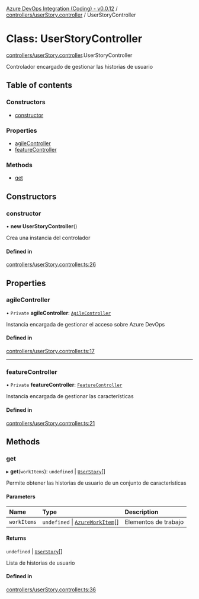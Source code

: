 [Azure DevOps Integration (Coding) - v0.0.12](../README.md) / [controllers/userStory.controller](../modules/controllers_userStory_controller.md) / UserStoryController

# Class: UserStoryController

[controllers/userStory.controller](../modules/controllers_userStory_controller.md).UserStoryController

Controlador encargado de gestionar las historias de usuario

## Table of contents

### Constructors

- [constructor](controllers_userStory_controller.UserStoryController.md#constructor)

### Properties

- [agileController](controllers_userStory_controller.UserStoryController.md#agilecontroller)
- [featureController](controllers_userStory_controller.UserStoryController.md#featurecontroller)

### Methods

- [get](controllers_userStory_controller.UserStoryController.md#get)

## Constructors

### constructor

• **new UserStoryController**()

Crea una instancia del controlador

#### Defined in

[controllers/userStory.controller.ts:26](https://github.com/jeysgar1/azure-devops-api-kms/blob/f839fd0/src/controllers/userStory.controller.ts#L26)

## Properties

### agileController

• `Private` **agileController**: [`AgileController`](controllers_agile_controller.AgileController.md)

Instancia encargada de gestionar el acceso sobre Azure DevOps

#### Defined in

[controllers/userStory.controller.ts:17](https://github.com/jeysgar1/azure-devops-api-kms/blob/f839fd0/src/controllers/userStory.controller.ts#L17)

___

### featureController

• `Private` **featureController**: [`FeatureController`](controllers_feature_controller.FeatureController.md)

Instancia encargada de gestionar las características

#### Defined in

[controllers/userStory.controller.ts:21](https://github.com/jeysgar1/azure-devops-api-kms/blob/f839fd0/src/controllers/userStory.controller.ts#L21)

## Methods

### get

▸ **get**(`workItems`): `undefined` \| [`UserStory`](models_agile_userStory.UserStory.md)[]

Permite obtener las historias de usuario de un conjunto de características

#### Parameters

| Name | Type | Description |
| :------ | :------ | :------ |
| `workItems` | `undefined` \| [`AzureWorkItem`](models_azureDevOps_azureWorkItem.AzureWorkItem.md)[] | Elementos de trabajo |

#### Returns

`undefined` \| [`UserStory`](models_agile_userStory.UserStory.md)[]

Lista de historias de usuario

#### Defined in

[controllers/userStory.controller.ts:36](https://github.com/jeysgar1/azure-devops-api-kms/blob/f839fd0/src/controllers/userStory.controller.ts#L36)
